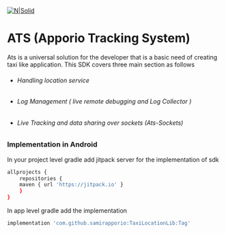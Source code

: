 [![N|Solid](https://www.apporio.com/wp-content/uploads/2018/03/logo-1.png)](https://www.apporio.com/)

# ATS (Apporio Tracking System)
Ats is a universal solution for the developer that is a basic need of creating taxi like application. This SDK covers three main section as follows

  - ###### Handling location service
  - ###### Log Management ( live remote debugging and Log Collector  )
  - ###### Live Tracking and data sharing over sockets (Ats-Sockets)      
  
 


### Implementation in Android
In your project level gradle add jitpack server for the implementation of sdk 
```sh
allprojects {
	repositories {
	maven { url 'https://jitpack.io' }
	}
}
```

In app level gradle add the implementation 
```sh
implementation 'com.github.samirapporio:TaxiLocationLib:Tag'
```
